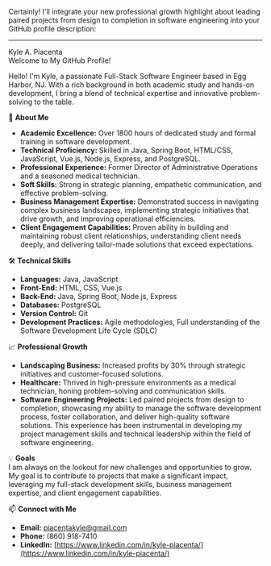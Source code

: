 Certainly! I'll integrate your new professional growth highlight about leading paired projects from design to completion in software engineering into your GitHub profile description:

---

Kyle A. Piacenta  
Welcome to My GitHub Profile!

Hello! I'm Kyle, a passionate Full-Stack Software Engineer based in Egg Harbor, NJ. With a rich background in both academic study and hands-on development, I bring a blend of technical expertise and innovative problem-solving to the table.

🌟 **About Me**  
- **Academic Excellence:** Over 1800 hours of dedicated study and formal training in software development.  
- **Technical Proficiency:** Skilled in Java, Spring Boot, HTML/CSS, JavaScript, Vue.js, Node.js, Express, and PostgreSQL.  
- **Professional Experience:** Former Director of Administrative Operations and a seasoned medical technician.  
- **Soft Skills:** Strong in strategic planning, empathetic communication, and effective problem-solving.  
- **Business Management Expertise:** Demonstrated success in navigating complex business landscapes, implementing strategic initiatives that drive growth, and improving operational efficiencies.  
- **Client Engagement Capabilities:** Proven ability in building and maintaining robust client relationships, understanding client needs deeply, and delivering tailor-made solutions that exceed expectations.

🛠️ **Technical Skills**  
- **Languages:** Java, JavaScript  
- **Front-End:** HTML, CSS, Vue.js  
- **Back-End:** Java, Spring Boot, Node.js, Express  
- **Databases:** PostgreSQL  
- **Version Control:** Git  
- **Development Practices:** Agile methodologies, Full understanding of the Software Development Life Cycle (SDLC)  

📈 **Professional Growth**  
- **Landscaping Business:** Increased profits by 30% through strategic initiatives and customer-focused solutions.  
- **Healthcare:** Thrived in high-pressure environments as a medical technician, honing problem-solving and communication skills.  
- **Software Engineering Projects:** Led paired projects from design to completion, showcasing my ability to manage the software development process, foster collaboration, and deliver high-quality software solutions. This experience has been instrumental in developing my project management skills and technical leadership within the field of software engineering.

💡 **Goals**  
I am always on the lookout for new challenges and opportunities to grow. My goal is to contribute to projects that make a significant impact, leveraging my full-stack development skills, business management expertise, and client engagement capabilities.

📫 **Connect with Me**  
- **Email:** piacentakyle@gmail.com  
- **Phone:** (860) 918-7410  
- **LinkedIn:** [https://www.linkedin.com/in/kyle-piacenta/](https://www.linkedin.com/in/kyle-piacenta/)


 
